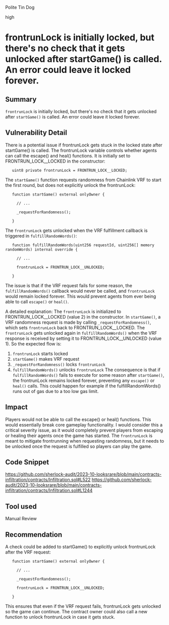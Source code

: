 Polite Tin Dog

high

# frontrunLock is initially locked, but there's no check that it gets unlocked after startGame() is called. An error could leave it locked forever.
## Summary
`frontrunLock` is initially locked, but there's no check that it gets unlocked after `startGame()` is called. An error could leave it locked forever. 
## Vulnerability Detail
There is a potential issue if frontrunLock gets stuck in the locked state after startGame() is called.
The frontrunLock variable controls whether agents can call the escape() and heal() functions. It is initially set to FRONTRUN_LOCK__LOCKED in the constructor:

       uint8 private frontrunLock = FRONTRUN_LOCK__LOCKED;

The `startGame()` function requests randomness from Chainlink VRF to start the first round, but does not explicitly unlock the frontrunLock:

       function startGame() external onlyOwner {

         // ...

         _requestForRandomness();

       }

The `frontrunLock` gets unlocked when the VRF fulfillment callback is triggered in `fulfillRandomWords()`:

       function fulfillRandomWords(uint256 requestId, uint256[] memory randomWords) internal override {

         // ...

         frontrunLock = FRONTRUN_LOCK__UNLOCKED;

       }

The issue is that if the VRF request fails for some reason, the` fulfillRandomWords()` callback would never be called, and `frontrunLock` would remain locked forever.
This would prevent agents from ever being able to call `escape()` or `heal()`.

A detailed explanation: 
The `frontrunLock` is initialized to FRONTRUN_LOCK__LOCKED (value 2) in the constructor.
In `startGame()`, a VRF randomness request is made by calling `_requestForRandomness()`, which sets `frontrunLock` back to FRONTRUN_LOCK__LOCKED.
The `frontrunLock` gets unlocked again in `fulfillRandomWords()` when the VRF response is received by setting it to FRONTRUN_LOCK__UNLOCKED (value 1).
So the expected flow is:
1. `frontrunLock` starts locked
2. `startGame()` makes VRF request
3. `_requestForRandomness()` locks `frontrunLock`
4. `fulfillRandomWords()` unlocks `frontrunLock`
The consequence is that if `fulfillRandomWords()` fails to execute for some reason after `startGame()`, the frontrunLock remains locked forever, preventing any `escape()` or `heal()` calls.
This could happen for example if the fulfillRandomWords() runs out of gas due to a too low gas limit.


## Impact
Players would not be able to call the escape() or heal() functions. This would essentially break core gameplay functionality.
I would consider this a critical severity issue, as it would completely prevent players from escaping or healing their agents once the game has started. The `frontrunLock` is meant to mitigate frontrunning when requesting randomness, but it needs to be unlocked once the request is fulfilled so players can play the game.


## Code Snippet
https://github.com/sherlock-audit/2023-10-looksrare/blob/main/contracts-infiltration/contracts/Infiltration.sol#L522
https://github.com/sherlock-audit/2023-10-looksrare/blob/main/contracts-infiltration/contracts/Infiltration.sol#L1244

## Tool used

Manual Review

## Recommendation
A check could be added to startGame() to explicitly unlock frontrunLock after the VRF request:

       function startGame() external onlyOwner {

         // ...

         _requestForRandomness();

         frontrunLock = FRONTRUN_LOCK__UNLOCKED;

       }

This ensures that even if the VRF request fails, frontrunLock gets unlocked so the game can continue.
The contract owner could also call a new function to unlock frontrunLock in case it gets stuck. 